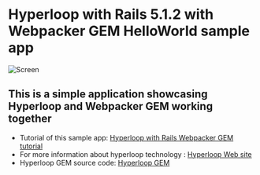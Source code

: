 # Hyperloop with Rails 5.1.2 with Webpacker GEM HelloWorld sample app

![Screen](https://github.com/ruby-hyperloop/hyperloop-rails-webpackergem-helloworld/blob/master/hyperlooprailswebpackergemhelloworldscreenshot.png)

## This is a simple application showcasing **Hyperloop** and Webpacker GEM working together

+ Tutorial of this sample app: [Hyperloop with Rails Webpacker GEM tutorial](http://ruby-hyperloop.io/tutorials/hyperlooprails/webpacker/)
+ For more information about hyperloop technology : [Hyperloop Web site](http://ruby-hyperloop.io/)
+ Hyperloop GEM source code: [Hyperloop GEM](https://github.com/ruby-hyperloop/hyperloop)
